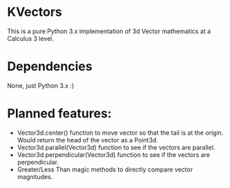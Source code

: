 # KVectors
This is a pure Python 3.x implementation of 3d Vector mathematics at a Calculus 3 level.

# Dependencies
None, just Python 3.x :)

# Planned features:
- Vector3d.center() function to move vector so that the tail is at the origin.  Would return the head of the vector as a Point3d.
- Vector3d.parallel(Vector3d) function to see if the vectors are parallel.
- Vector3d.perpendicular(Vector3d) function to see if the vectors are perpendicular.
- Greater/Less Than magic methods to directly compare vector magnitudes.
